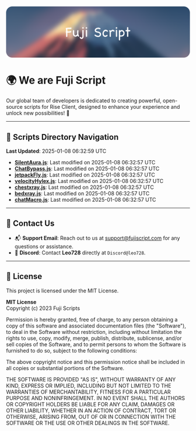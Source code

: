 ![Banner](.github/b.webp)

# 🌍 **We are Fuji Script**

Our global team of developers is dedicated to creating powerful, open-source scripts for Rise Client, designed to enhance your experience and unlock new possibilities! 🌟

---
<!-- SCRIPTS_NAVIGATION_START -->
## 📂 **Scripts Directory Navigation**

**Last Updated**: 2025-01-08 06:32:59 UTC

- **[SilentAura.js](scripts/SilentAura.js)**: Last modified on 2025-01-08 06:32:57 UTC
- **[ChatBypass.js](scripts/ChatBypass.js)**: Last modified on 2025-01-08 06:32:57 UTC
- **[jetpackFly.js](scripts/jetpackFly.js)**: Last modified on 2025-01-08 06:32:57 UTC
- **[velocityHylex.js](scripts/velocityHylex.js)**: Last modified on 2025-01-08 06:32:57 UTC
- **[chestxray.js](scripts/chestxray.js)**: Last modified on 2025-01-08 06:32:57 UTC
- **[bedxray.js](scripts/bedxray.js)**: Last modified on 2025-01-08 06:32:57 UTC
- **[chatMacro.js](scripts/chatMacro.js)**: Last modified on 2025-01-08 06:32:57 UTC

<!-- SCRIPTS_NAVIGATION_END -->

---

## 💬 **Contact Us**  
- 📬 **Support Email**: Reach out to us at [support@fujiscript.com](mailto:support@fujiscript.com) for any questions or assistance.  
- 💬 **Discord**: Contact **Leo728** directly at `Discord@leo728`.

---

## 📜 **License**

This project is licensed under the MIT License.  

**MIT License**  
Copyright (c) 2023 Fuji Scripts  

Permission is hereby granted, free of charge, to any person obtaining a copy of this software and associated documentation files (the "Software"), to deal in the Software without restriction, including without limitation the rights to use, copy, modify, merge, publish, distribute, sublicense, and/or sell copies of the Software, and to permit persons to whom the Software is furnished to do so, subject to the following conditions:  

The above copyright notice and this permission notice shall be included in all copies or substantial portions of the Software.  

THE SOFTWARE IS PROVIDED "AS IS", WITHOUT WARRANTY OF ANY KIND, EXPRESS OR IMPLIED, INCLUDING BUT NOT LIMITED TO THE WARRANTIES OF MERCHANTABILITY, FITNESS FOR A PARTICULAR PURPOSE AND NONINFRINGEMENT. IN NO EVENT SHALL THE AUTHORS OR COPYRIGHT HOLDERS BE LIABLE FOR ANY CLAIM, DAMAGES OR OTHER LIABILITY, WHETHER IN AN ACTION OF CONTRACT, TORT OR OTHERWISE, ARISING FROM, OUT OF OR IN CONNECTION WITH THE SOFTWARE OR THE USE OR OTHER DEALINGS IN THE SOFTWARE.  
